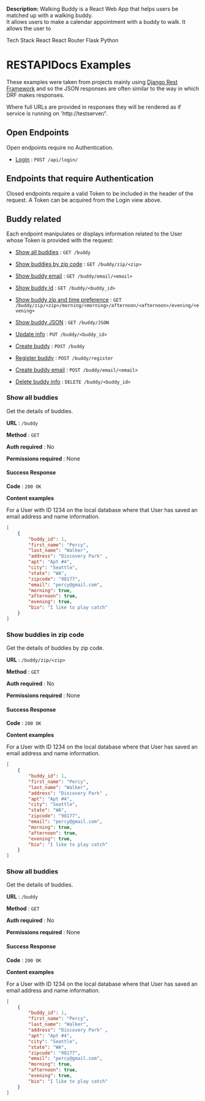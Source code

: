  **Description:**
 Walking Buddy is a React Web App that helps users be matched up with a walking buddy.  
 It allows users to make a calendar appointment with a buddy to walk.
 It allows the user to 

 Tech Stack
 React 
 React Router
 Flask
 Python
 
# RESTAPIDocs Examples

These examples were taken from projects mainly using [Django Rest
Framework](https://github.com/tomchristie/django-rest-framework) and so the
JSON responses are often similar to the way in which DRF makes responses.

Where full URLs are provided in responses they will be rendered as if service
is running on 'http://testserver/'.

## Open Endpoints

Open endpoints require no Authentication.

* [Login](login.md) : `POST /api/login/`

## Endpoints that require Authentication

Closed endpoints require a valid Token to be included in the header of the
request. A Token can be acquired from the Login view above.

## Buddy related

Each endpoint manipulates or displays information related to the User whose Token is provided with the request:

* [Show all buddies](user/get.md) : `GET /buddy`
* [Show buddies by zip code](user/get.md) : `GET /buddy/zip/<zip>`
* [Show buddy email](user/get.md) : `GET /buddy/email/<email>`
* [Show buddy id](user/get.md) : `GET /buddy/<buddy_id>`
* [Show buddy zip and time preference](user/get.md) : `GET /buddy/zip/<zip>/morning/<morning>/afternoon/<afternoon>/evening/<evening>`
* [Show buddy JSON](user/get.md) : `GET /buddy/JSON`

* [Update info](user/get.md) : `PUT /buddy/<buddy_id>`
* [Create buddy](user/put.md) : `POST /buddy`
* [Register buddy](user/put.md) : `POST /buddy/register`
* [Create buddy email](user/get.md) : `POST /buddy/email/<email>`
* [Delete buddy info](user/get.md) : `DELETE /buddy/<buddy_id>`

### Show all buddies

Get the details of buddies.

**URL** : `/buddy`

**Method** : `GET`

**Auth required** : No

**Permissions required** : None

#### Success Response

**Code** : `200 OK`

**Content examples**

For a User with ID 1234 on the local database where that User has saved an email address and name information.

```json
[
    {
        "buddy_id": 1,
        "first_name": "Percy",
        "last_name": "Walker",
        "address": "Discovery Park" ,
        "apt": "Apt #4",
        "city": "Seattle",
        "state": "WA",
        "zipcode": "98177",
        "email": "percy@gmail.com",
        "morning": true,
        "afternoon": true,
        "evening": true,
        "bio": "I like to play catch"
    }
]
```

### Show buddies in zip code

Get the details of buddies by zip code.

**URL** : `/buddy/zip/<zip>`

**Method** : `GET`

**Auth required** : No

**Permissions required** : None

#### Success Response

**Code** : `200 OK`

**Content examples**

For a User with ID 1234 on the local database where that User has saved an email address and name information.

```json
[
    {
        "buddy_id": 1,
        "first_name": "Percy",
        "last_name": "Walker",
        "address": "Discovery Park" ,
        "apt": "Apt #4",
        "city": "Seattle",
        "state": "WA",
        "zipcode": "98177",
        "email": "percy@gmail.com",
        "morning": true,
        "afternoon": true,
        "evening": true,
        "bio": "I like to play catch"
    }
]
```
### Show all buddies

Get the details of buddies.

**URL** : `/buddy`

**Method** : `GET`

**Auth required** : No

**Permissions required** : None

#### Success Response

**Code** : `200 OK`

**Content examples**

For a User with ID 1234 on the local database where that User has saved an
email address and name information.

```json
[
    {
        "buddy_id": 1,
        "first_name": "Percy",
        "last_name": "Walker",
        "address": "Discovery Park" ,
        "apt": "Apt #4",
        "city": "Seattle",
        "state": "WA",
        "zipcode": "98177",
        "email": "percy@gmail.com",
        "morning": true,
        "afternoon": true,
        "evening": true,
        "bio": "I like to play catch"
    }
]
```






